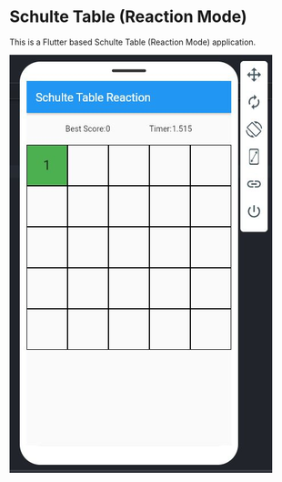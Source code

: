 # Schulte Table (Reaction Mode)

This is a Flutter based Schulte Table (Reaction Mode) application.

![screenshot](screenshot.JPG?raw=true "Screenshot")
